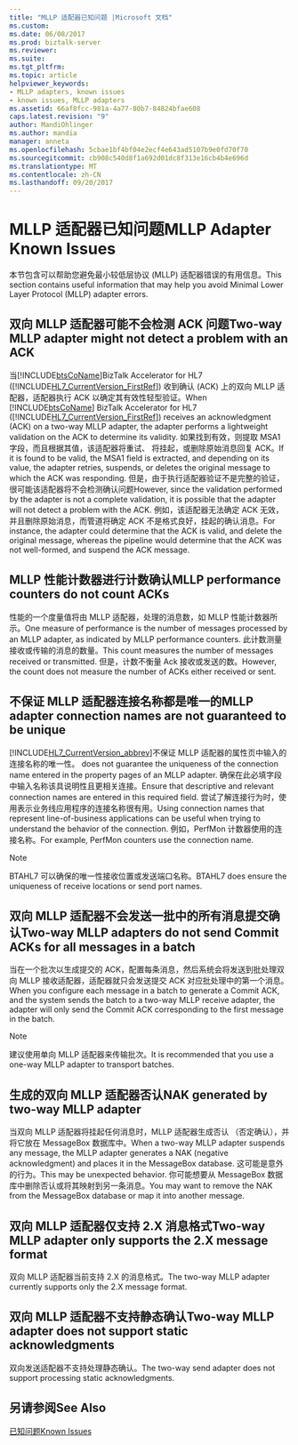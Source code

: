 ```yaml
---
title: "MLLP 适配器已知问题 |Microsoft 文档"
ms.custom: 
ms.date: 06/08/2017
ms.prod: biztalk-server
ms.reviewer: 
ms.suite: 
ms.tgt_pltfrm: 
ms.topic: article
helpviewer_keywords:
- MLLP adapters, known issues
- known issues, MLLP adapters
ms.assetid: 66af8fcc-981a-4a77-80b7-84824bfae608
caps.latest.revision: "9"
author: MandiOhlinger
ms.author: mandia
manager: anneta
ms.openlocfilehash: 5cbae1bf4bf04e2ecf4e643ad5107b9e0fd70f70
ms.sourcegitcommit: cb908c540d8f1a692d01dc8f313e16cb4b4e696d
ms.translationtype: MT
ms.contentlocale: zh-CN
ms.lasthandoff: 09/20/2017
---
```

# <a name="mllp-adapter-known-issues"></a><span data-ttu-id="06450-102">MLLP 适配器已知问题</span><span class="sxs-lookup"><span data-stu-id="06450-102">MLLP Adapter Known Issues</span></span>
<span data-ttu-id="06450-103">本节包含可以帮助您避免最小较低层协议 (MLLP) 适配器错误的有用信息。</span><span class="sxs-lookup"><span data-stu-id="06450-103">This section contains useful information that may help you avoid Minimal Lower Layer Protocol (MLLP) adapter errors.</span></span>  
  
## <a name="two-way-mllp-adapter-might-not-detect-a-problem-with-an-ack"></a><span data-ttu-id="06450-104">双向 MLLP 适配器可能不会检测 ACK 问题</span><span class="sxs-lookup"><span data-stu-id="06450-104">Two-way MLLP adapter might not detect a problem with an ACK</span></span>  
 <span data-ttu-id="06450-105">当[!INCLUDE[btsCoName](../../includes/btsconame-md.md)]BizTalk Accelerator for HL7 ([!INCLUDE[HL7_CurrentVersion_FirstRef](../../includes/hl7-currentversion-firstref-md.md)]) 收到确认 (ACK) 上的双向 MLLP 适配器，适配器执行 ACK 以确定其有效性轻型验证。</span><span class="sxs-lookup"><span data-stu-id="06450-105">When [!INCLUDE[btsCoName](../../includes/btsconame-md.md)] BizTalk Accelerator for HL7 ([!INCLUDE[HL7_CurrentVersion_FirstRef](../../includes/hl7-currentversion-firstref-md.md)]) receives an acknowledgment (ACK) on a two-way MLLP adapter, the adapter performs a lightweight validation on the ACK to determine its validity.</span></span> <span data-ttu-id="06450-106">如果找到有效，则提取 MSA1 字段，而且根据其值，该适配器将重试、 将挂起，或删除原始消息回复 ACK。</span><span class="sxs-lookup"><span data-stu-id="06450-106">If it is found to be valid, the MSA1 field is extracted, and depending on its value, the adapter retries, suspends, or deletes the original message to which the ACK was responding.</span></span> <span data-ttu-id="06450-107">但是，由于执行适配器验证不是完整的验证，很可能该适配器将不会检测确认问题</span><span class="sxs-lookup"><span data-stu-id="06450-107">However, since the validation performed by the adapter is not a complete validation, it is possible that the adapter will not detect a problem with the ACK.</span></span> <span data-ttu-id="06450-108">例如，该适配器无法确定 ACK 无效，并且删除原始消息，而管道将确定 ACK 不是格式良好，挂起的确认消息。</span><span class="sxs-lookup"><span data-stu-id="06450-108">For instance, the adapter could determine that the ACK is valid, and delete the original message, whereas the pipeline would determine that the ACK was not well-formed, and suspend the ACK message.</span></span>  
  
## <a name="mllp-performance-counters-do-not-count-acks"></a><span data-ttu-id="06450-109">MLLP 性能计数器进行计数确认</span><span class="sxs-lookup"><span data-stu-id="06450-109">MLLP performance counters do not count ACKs</span></span>  
 <span data-ttu-id="06450-110">性能的一个度量值将由 MLLP 适配器，处理的消息数，如 MLLP 性能计数器所示。</span><span class="sxs-lookup"><span data-stu-id="06450-110">One measure of performance is the number of messages processed by an MLLP adapter, as indicated by MLLP performance counters.</span></span> <span data-ttu-id="06450-111">此计数测量接收或传输的消息的数量。</span><span class="sxs-lookup"><span data-stu-id="06450-111">This count measures the number of messages received or transmitted.</span></span> <span data-ttu-id="06450-112">但是，计数不衡量 Ack 接收或发送的数。</span><span class="sxs-lookup"><span data-stu-id="06450-112">However, the count does not measure the number of ACKs either received or sent.</span></span>  
  
## <a name="mllp-adapter-connection-names-are-not-guaranteed-to-be-unique"></a><span data-ttu-id="06450-113">不保证 MLLP 适配器连接名称都是唯一的</span><span class="sxs-lookup"><span data-stu-id="06450-113">MLLP adapter connection names are not guaranteed to be unique</span></span>  
 [!INCLUDE[HL7_CurrentVersion_abbrev](../../includes/hl7-currentversion-abbrev-md.md)]<span data-ttu-id="06450-114">不保证 MLLP 适配器的属性页中输入的连接名称的唯一性。</span><span class="sxs-lookup"><span data-stu-id="06450-114"> does not guarantee the uniqueness of the connection name entered in the property pages of an MLLP adapter.</span></span> <span data-ttu-id="06450-115">确保在此必填字段中输入名称该具说明性且更相关连接。</span><span class="sxs-lookup"><span data-stu-id="06450-115">Ensure that descriptive and relevant connection names are entered in this required field.</span></span> <span data-ttu-id="06450-116">尝试了解连接行为时，使用表示业务线应用程序的连接名称很有用。</span><span class="sxs-lookup"><span data-stu-id="06450-116">Using connection names that represent line-of-business applications can be useful when trying to understand the behavior of the connection.</span></span> <span data-ttu-id="06450-117">例如，PerfMon 计数器使用的连接名称。</span><span class="sxs-lookup"><span data-stu-id="06450-117">For example, PerfMon counters use the connection name.</span></span>  
  
> [!NOTE]
>  <span data-ttu-id="06450-118">BTAHL7 可以确保的唯一性接收位置或发送端口名称。</span><span class="sxs-lookup"><span data-stu-id="06450-118">BTAHL7 does ensure the uniqueness of receive locations or send port names.</span></span>  
  
## <a name="two-way-mllp-adapters-do-not-send-commit-acks-for-all-messages-in-a-batch"></a><span data-ttu-id="06450-119">双向 MLLP 适配器不会发送一批中的所有消息提交确认</span><span class="sxs-lookup"><span data-stu-id="06450-119">Two-way MLLP adapters do not send Commit ACKs for all messages in a batch</span></span>  
 <span data-ttu-id="06450-120">当在一个批次以生成提交的 ACK，配置每条消息，然后系统会将发送到批处理双向 MLLP 接收适配器，适配器就只会发送提交 ACK 对应批处理中的第一个消息。</span><span class="sxs-lookup"><span data-stu-id="06450-120">When you configure each message in a batch to generate a Commit ACK, and the system sends the batch to a two-way MLLP receive adapter, the adapter will only send the Commit ACK corresponding to the first message in the batch.</span></span>  
  
> [!NOTE]
>  <span data-ttu-id="06450-121">建议使用单向 MLLP 适配器来传输批次。</span><span class="sxs-lookup"><span data-stu-id="06450-121">It is recommended that you use a one-way MLLP adapter to transport batches.</span></span>  
  
## <a name="nak-generated-by-two-way-mllp-adapter"></a><span data-ttu-id="06450-122">生成的双向 MLLP 适配器否认</span><span class="sxs-lookup"><span data-stu-id="06450-122">NAK generated by two-way MLLP adapter</span></span>  
 <span data-ttu-id="06450-123">当双向 MLLP 适配器将挂起任何消息时，MLLP 适配器生成否认 （否定确认），并将它放在 MessageBox 数据库中。</span><span class="sxs-lookup"><span data-stu-id="06450-123">When a two-way MLLP adapter suspends any message, the MLLP adapter generates a NAK (negative acknowledgment) and places it in the MessageBox database.</span></span> <span data-ttu-id="06450-124">这可能是意外的行为。</span><span class="sxs-lookup"><span data-stu-id="06450-124">This may be unexpected behavior.</span></span> <span data-ttu-id="06450-125">你可能想要从 MessageBox 数据库中删除否认或将其映射到另一条消息。</span><span class="sxs-lookup"><span data-stu-id="06450-125">You may want to remove the NAK from the MessageBox database or map it into another message.</span></span>  
  
## <a name="two-way-mllp-adapter-only-supports-the-2x-message-format"></a><span data-ttu-id="06450-126">双向 MLLP 适配器仅支持 2.X 消息格式</span><span class="sxs-lookup"><span data-stu-id="06450-126">Two-way MLLP adapter only supports the 2.X message format</span></span>  
 <span data-ttu-id="06450-127">双向 MLLP 适配器当前支持 2.X 的消息格式。</span><span class="sxs-lookup"><span data-stu-id="06450-127">The two-way MLLP adapter currently supports only the 2.X message format.</span></span>  
  
## <a name="two-way-mllp-adapter-does-not-support-static-acknowledgments"></a><span data-ttu-id="06450-128">双向 MLLP 适配器不支持静态确认</span><span class="sxs-lookup"><span data-stu-id="06450-128">Two-way MLLP adapter does not support static acknowledgments</span></span>  
 <span data-ttu-id="06450-129">双向发送适配器不支持处理静态确认。</span><span class="sxs-lookup"><span data-stu-id="06450-129">The two-way send adapter does not support processing static acknowledgments.</span></span>  
  
## <a name="see-also"></a><span data-ttu-id="06450-130">另请参阅</span><span class="sxs-lookup"><span data-stu-id="06450-130">See Also</span></span>  
 [<span data-ttu-id="06450-131">已知问题</span><span class="sxs-lookup"><span data-stu-id="06450-131">Known Issues</span></span>](../../adapters-and-accelerators/accelerator-hl7/known-issues1.md)